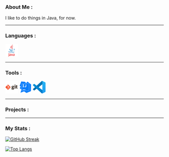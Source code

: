 ### About Me :
I like to do things in Java, for now.

---

### Languages :
<div>
  <img src="https://github.com/devicons/devicon/blob/master/icons/java/java-original-wordmark.svg" title="Java" alt="Java" width="40" height="40"/>&nbsp;
<div>

---
  
### Tools :
<div>
  <img src="https://github.com/devicons/devicon/blob/master/icons/git/git-original-wordmark.svg" title="Git" **alt="Git" width="40" height="40"/>
  <img src="https://github.com/devicons/devicon/blob/master/icons/intellij/intellij-plain.svg" title="IntelliJ" **alt="IntelliJ" width="40" height="40"/>
  <img src="https://github.com/devicons/devicon/blob/master/icons/vscode/vscode-original.svg" title="Visual Studio Code" **alt="Visual Studio Code" width="40" height="40"/>
</div>

---

### Projects :


---

### My Stats :
[![GitHub Streak](http://github-readme-streak-stats.herokuapp.com?user=JeremiasArian&theme=transparent&hide_border=true)](https://git.io/streak-stats)

[![Top Langs](https://github-readme-stats.vercel.app/api/top-langs/?username=JeremiasArian&layout=donut-vertical&hide_border=true)](https://github.com/anuraghazra/github-readme-stats)
